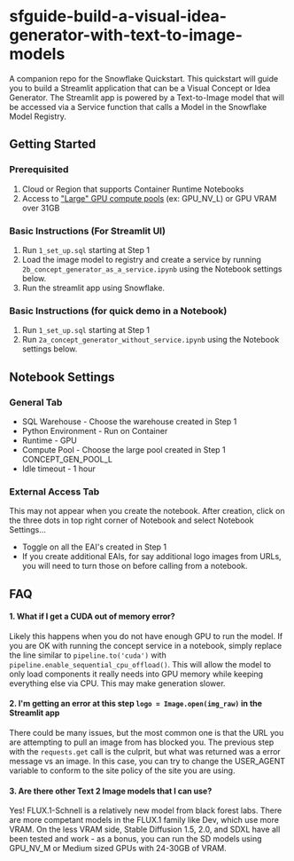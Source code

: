 # sfguide-build-a-visual-idea-generator-with-text-to-image-models
A companion repo for the Snowflake Quickstart. This quickstart will guide you to build a Streamlit application that can be a Visual Concept or Idea Generator. The Streamlit app is powered by a Text-to-Image model that will be accessed via a Service function that calls a Model in the Snowflake Model Registry.

## Getting Started
### Prerequisited
1. Cloud or Region that supports Container Runtime Notebooks
2. Access to ["Large" GPU compute pools](https://docs.snowflake.com/en/sql-reference/sql/create-compute-pool) (ex: GPU_NV_L) or GPU VRAM over 31GB

### Basic Instructions (For Streamlit UI)
1. Run `1_set_up.sql` starting at Step 1
2. Load the image model to registry and create a service by running `2b_concept_generator_as_a_service.ipynb` using the Notebook settings below.
3. Run the streamlit app using Snowflake.

### Basic Instructions (for quick demo in a Notebook)
1. Run `1_set_up.sql` starting at Step 1
2. Run `2a_concept_generator_without_service.ipynb` using the Notebook settings below.

## Notebook Settings
### General Tab
* SQL Warehouse - Choose the warehouse created in Step 1
* Python Environment - Run on Container
* Runtime - GPU
* Compute Pool - Choose the large pool created in Step 1 CONCEPT_GEN_POOL_L
* Idle timeout - 1 hour

### External Access Tab
This may not appear when you create the notebook. After creation, click on the three dots in top right corner of Notebook and select Notebook Settings...
* Toggle on all the EAI's created in Step 1
* If you create additional EAIs, for say additional logo images from URLs, you will need to turn those on before calling from a notebook.

## FAQ
#### 1. What if I get a CUDA out of memory error?
Likely this happens when you do not have enough GPU to run the model. If you are OK with running the concept service in a notebook, simply replace the line similar to `pipeline.to('cuda')` with `pipeline.enable_sequential_cpu_offload()`. This will allow the model to only load components it really needs into GPU memory while keeping everything else via CPU. This may make generation slower.

#### 2. I'm getting an error at this step `logo = Image.open(img_raw)` in the Streamlit app
There could be many issues, but the most common one is that the URL you are attempting to pull an image from has blocked you. The previous step with the `requests.get` call is the culprit, but what was returned was a error message vs an image. In this case, you can try to change the USER_AGENT variable to conform to the site policy of the site you are using.

#### 3. Are there other Text 2 Image models that I can use?
Yes! FLUX.1-Schnell is a relatively new model from black forest labs. There are more competant models in the FLUX.1 family like Dev, which use more VRAM. On the less VRAM side, Stable Diffusion 1.5, 2.0, and SDXL have all been tested and work - as a bonus, you can run the SD models using GPU_NV_M or Medium sized GPUs with 24-30GB of VRAM.
